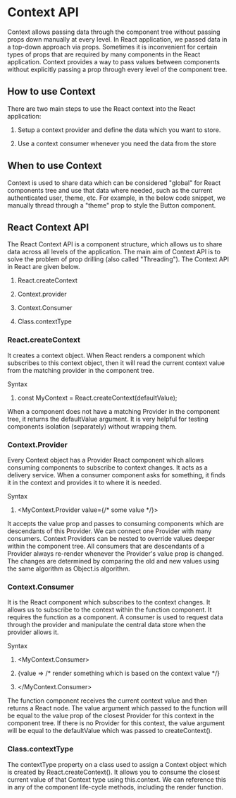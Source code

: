 #  Context API

Context allows passing data through the component tree without passing props down manually at every level.
In React application, we passed data in a top-down approach via props. Sometimes it is inconvenient for certain types of props that are required by many components in the React application. Context provides a way to pass values between components without explicitly passing a prop through every level of the component tree.
## How to use Context
There are two main steps to use the React context into the React application:

1.	Setup a context provider and define the data which you want to store.

2.	Use a context consumer whenever you need the data from the store


## When to use Context
Context is used to share data which can be considered "global" for React components tree and use that data where needed, such as the current authenticated user, theme, etc. For example, in the below code snippet, we manually thread through a "theme" prop to style the Button component.

## React Context API
The React Context API is a component structure, which allows us to share data across all levels of the application. The main aim of Context API is to solve the problem of prop drilling (also called "Threading"). The Context API in React are given below.

1.	React.createContext

2.	Context.provider

3.	Context.Consumer

4.	Class.contextType

### React.createContext

It creates a context object. When React renders a component which subscribes to this context object, then it will read the current context value from the matching provider in the component tree.

Syntax

1.	const MyContext = React.createContext(defaultValue);  

When a component does not have a matching Provider in the component tree, it returns the defaultValue argument. It is very helpful for testing components isolation (separately) without wrapping them.

### Context.Provider
Every Context object has a Provider React component which allows consuming components to subscribe to context changes. It acts as a delivery service. When a consumer component asks for something, it finds it in the context and provides it to where it is needed.

Syntax

1.	<MyContext.Provider value={/* some value */}>  

It accepts the value prop and passes to consuming components which are descendants of this Provider. We can connect one Provider with many consumers. Context Providers can be nested to override values deeper within the component tree. All consumers that are descendants of a Provider always re-render whenever the Provider's value prop is changed. The changes are determined by comparing the old and new values using the same algorithm as Object.is algorithm.

### Context.Consumer
It is the React component which subscribes to the context changes. It allows us to subscribe to the context within the function component. It requires the function as a component. A consumer is used to request data through the provider and manipulate the central data store when the provider allows it.

Syntax

1.	<MyContext.Consumer>  

2. {value => /* render something which is based on the context value */}  

3.	</MyContext.Consumer>  

The function component receives the current context value and then returns a React node. The value argument which passed to the function will be equal to the value prop of the closest Provider for this context in the component tree. If there is no Provider for this context, the value argument will be equal to the defaultValue which was passed to createContext().

### Class.contextType

The contextType property on a class used to assign a Context object which is created by React.createContext(). It allows you to consume the closest current value of that Context type using this.context. We can reference this in any of the component life-cycle methods, including the render function.


